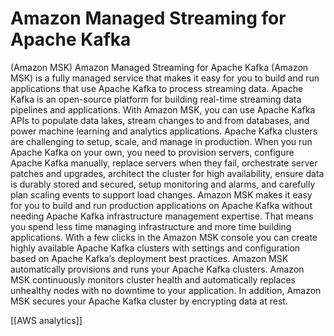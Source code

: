 # Amazon Managed Streaming for Apache Kafka
(Amazon MSK)
Amazon Managed Streaming for Apache Kafka (Amazon MSK) is a fully managed service that makes
it easy for you to build and run applications that use Apache Kafka to process streaming data. Apache
Kafka is an open-source platform for building real-time streaming data pipelines and applications.
With Amazon MSK, you can use Apache Kafka APIs to populate data lakes, stream changes to and from
databases, and power machine learning and analytics applications.
Apache Kafka clusters are challenging to setup, scale, and manage in production. When you run Apache
Kafka on your own, you need to provision servers, configure Apache Kafka manually, replace servers
when they fail, orchestrate server patches and upgrades, architect the cluster for high availability, ensure
data is durably stored and secured, setup monitoring and alarms, and carefully plan scaling events to
support load changes. Amazon MSK makes it easy for you to build and run production applications on
Apache Kafka without needing Apache Kafka infrastructure management expertise. That means you
spend less time managing infrastructure and more time building applications.
With a few clicks in the Amazon MSK console you can create highly available Apache Kafka clusters
with settings and configuration based on Apache Kafka’s deployment best practices. Amazon MSK
automatically provisions and runs your Apache Kafka clusters. Amazon MSK continuously monitors
cluster health and automatically replaces unhealthy nodes with no downtime to your application. In
addition, Amazon MSK secures your Apache Kafka cluster by encrypting data at rest.

[[AWS analytics]]